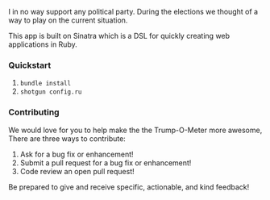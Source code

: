 I in no way support any political party. During the elections we thought of a way to play on the current situation.

This app is built on Sinatra which is a DSL for quickly creating web applications in Ruby.

### Quickstart

1.  `bundle install`
2.  `shotgun config.ru`

### Contributing

We would love for you to help make the the Trump-O-Meter more awesome, There are three ways to contribute:

1. Ask for a bug fix or enhancement!
2. Submit a pull request for a bug fix or enhancement!
3. Code review an open pull request!

Be prepared to give and receive specific, actionable, and kind feedback!
